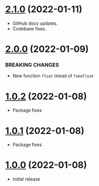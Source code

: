 <a name="2.1.0"></a>
# [2.1.0](https://github.com/faker-javascript/float) (2022-01-11)
* GitHub docs updates.
* Codebase fixes.

<a name="2.0.0"></a>
# [2.0.0](https://github.com/faker-javascript/float) (2022-01-09)

### BREAKING CHANGES

* New function `float` istead of `fakeFloat`

<a name="1.0.2"></a>
# [1.0.2](https://github.com/faker-javascript/float) (2022-01-08)
* Package fixes

<a name="1.0.1"></a>
# [1.0.1](https://github.com/faker-javascript/float) (2022-01-08)
* Package fixes

<a name="1.0.0"></a>
# [1.0.0](https://github.com/faker-javascript/float) (2022-01-08)
* Initial release
